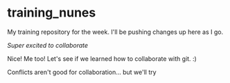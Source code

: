 # training_nunes
My training repository for the week. I'll be pushing changes up here as I go.

*Super excited to collaborate*

Nice! Me too! Let's see if we learned how to collaborate with git. :)

Conflicts aren't good for collaboration... but we'll try